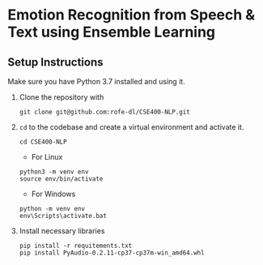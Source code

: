 # Emotion Recognition from Speech & Text using Ensemble Learning

## Setup Instructions
Make sure you have Python 3.7 installed and using it.

1. Clone the repository with 
    ```
    git clone git@github.com:rofe-dl/CSE400-NLP.git
    ```
1. `cd` to the codebase and create a virtual environment and activate it.
    ```
    cd CSE400-NLP
    ```
    * For Linux
    ```
    python3 -m venv env
    source env/bin/activate
    ```
    * For Windows
    ```
    python -m venv env
    env\Scripts\activate.bat
    ```
1. Install necessary libraries
    ```
    pip install -r requitements.txt
    pip install PyAudio-0.2.11-cp37-cp37m-win_amd64.whl
    ```

